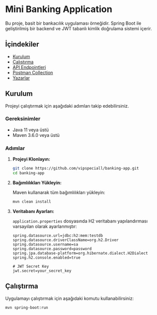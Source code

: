 # Mini Banking Application

Bu proje, basit bir bankacılık uygulaması örneğidir. Spring Boot ile geliştirilmiş bir backend ve JWT tabanlı kimlik doğrulama sistemi içerir.

## İçindekiler

- [Kurulum](#kurulum)
- [Çalıştırma](#çalıştırma)
- [API Endpointleri](#api-endpointleri)
- [Postman Collection](#postman-collection)
- [Yazarlar](#yazarlar)

## Kurulum

Projeyi çalıştırmak için aşağıdaki adımları takip edebilirsiniz.

### Gereksinimler

- Java 11 veya üstü
- Maven 3.6.0 veya üstü

### Adımlar

1. **Projeyi Klonlayın:**

    ```bash
    git clone https://github.com/vipspeciall/banking-app.git
    cd banking-app
    ```

2. **Bağımlılıkları Yükleyin:**

   Maven kullanarak tüm bağımlılıkları yükleyin:

    ```bash
    mvn clean install
    ```

3. **Veritabanı Ayarları:**

   `application.properties` dosyasında H2 veritabanı yapılandırması varsayılan olarak ayarlanmıştır:

    ```properties
    spring.datasource.url=jdbc:h2:mem:testdb
    spring.datasource.driverClassName=org.h2.Driver
    spring.datasource.username=sa
    spring.datasource.password=password
    spring.jpa.database-platform=org.hibernate.dialect.H2Dialect
    spring.h2.console.enabled=true

    # JWT Secret Key
    jwt.secret=your_secret_key
    ```

## Çalıştırma

Uygulamayı çalıştırmak için aşağıdaki komutu kullanabilirsiniz:

```bash
mvn spring-boot:run
